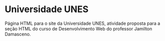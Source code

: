 # Universidade UNES

Página HTML para o site da Universidade UNES, atividade proposta para a seção HTML do curso de Desenvolvimento Web do professor Jamilton Damasceno.
